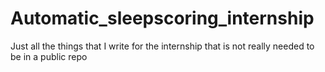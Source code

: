 # Automatic_sleepscoring_internship
Just all the things that I write for the internship that is not really needed to be in a public repo
